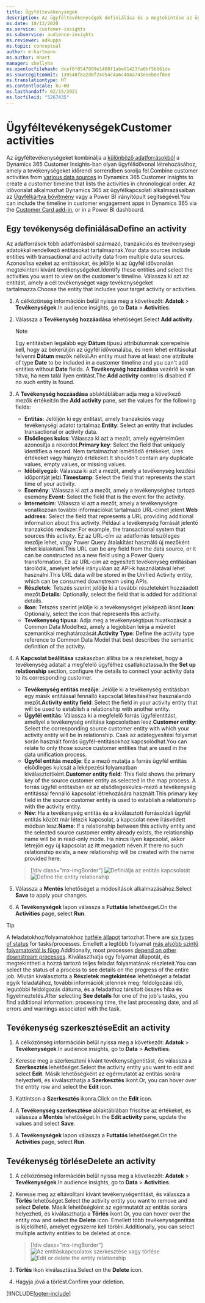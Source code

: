 ```yaml
---
title: Ügyféltevékenységek
description: Az ügyféltevékenységek definiálása és a megtekintése az ügyfelek idővonalában.
ms.date: 10/13/2020
ms.service: customer-insights
ms.subservice: audience-insights
ms.reviewer: adkuppa
ms.topic: conceptual
author: m-hartmann
ms.author: mhart
manager: shellyha
ms.openlocfilehash: dcef8f0547009e1488f1abe91423fa0bf5b061de
ms.sourcegitcommit: 139548f8a2d0f24d54c4a6c404a743eeeb8ef8e0
ms.translationtype: HT
ms.contentlocale: hu-HU
ms.lasthandoff: 02/15/2021
ms.locfileid: "5267435"
---
```

# <a name="customer-activities"></a><span data-ttu-id="93c97-103">Ügyféltevékenységek</span><span class="sxs-lookup"><span data-stu-id="93c97-103">Customer activities</span></span>

<span data-ttu-id="93c97-104">Az ügyféltevékenységeket kombinálja a [különböző adatforrásokból](data-sources.md) a Dynamics 365 Customer Insights-ban olyan ügyfélidővonal létrehozásához, amely a tevékenységeket időrendi sorrendben sorolja fel.</span><span class="sxs-lookup"><span data-stu-id="93c97-104">Combine customer activities from [various data sources](data-sources.md) in Dynamics 365 Customer Insights to create a customer timeline that lists the activities in chronological order.</span></span> <span data-ttu-id="93c97-105">Az idővonalat alkalmazhat Dynamics 365 az ügyfélkapcsolati alkalmazásaiban az [Ügyfélkártya bővítmény](customer-card-add-in.md) vagy a Power BI irányítópult segítségével.</span><span class="sxs-lookup"><span data-stu-id="93c97-105">You can include the timeline in customer engagement apps in Dynamics 365 via the [Customer Card add-in](customer-card-add-in.md), or in a Power BI dashboard.</span></span>

## <a name="define-an-activity"></a><span data-ttu-id="93c97-106">Egy tevékenység definiálása</span><span class="sxs-lookup"><span data-stu-id="93c97-106">Define an activity</span></span>

<span data-ttu-id="93c97-107">Az adatforrások több adatforrásból származó, tranzakciós és tevékenységi adatokkal rendelkező entitásokat tartalmaznak.</span><span class="sxs-lookup"><span data-stu-id="93c97-107">Your data sources include entities with transactional and activity data from multiple data sources.</span></span> <span data-ttu-id="93c97-108">Azonosítsa ezeket az entitásokat, és jelölje ki az ügyfél idővonalán megtekinteni kívánt tevékenységeket.</span><span class="sxs-lookup"><span data-stu-id="93c97-108">Identify these entities and select the activities you want to view on the customer's timeline.</span></span> <span data-ttu-id="93c97-109">Válassza ki azt az entitást, amely a cél tevékenységet vagy tevékenységeket tartalmazza.</span><span class="sxs-lookup"><span data-stu-id="93c97-109">Choose the entity that includes your target activity or activities.</span></span>

1. <span data-ttu-id="93c97-110">A célközönség információin belül nyissa meg a következőt: **Adatok** > **Tevékenységek**.</span><span class="sxs-lookup"><span data-stu-id="93c97-110">In audience insights, go to **Data** > **Activities**.</span></span>

1. <span data-ttu-id="93c97-111">Válassza a **Tevékenység hozzáadása** lehetőséget.</span><span class="sxs-lookup"><span data-stu-id="93c97-111">Select **Add activity**.</span></span>

   > [!NOTE]
   > <span data-ttu-id="93c97-112">Egy entitásben legalább egy **Dátum** típusú attribútumnak szerepelnie kell, hogy az bekerüljön az ügyfél idővonalába, és nem lehet entitásokat felvenni **Dátum** mezők nélkül.</span><span class="sxs-lookup"><span data-stu-id="93c97-112">An entity must have at least one attribute of type **Date** to be included in a customer timeline and you can't add entities without **Date** fields.</span></span> <span data-ttu-id="93c97-113">A **Tevékenység hozzáadása** vezérlő le van tiltva, ha nem talál ilyen entitást.</span><span class="sxs-lookup"><span data-stu-id="93c97-113">The **Add activity** control is disabled if no such entity is found.</span></span>

1. <span data-ttu-id="93c97-114">A **Tevékenység hozzáadása** ablaktáblában adja meg a következő mezők értékeit:</span><span class="sxs-lookup"><span data-stu-id="93c97-114">In the **Add activity** pane, set the values for the following fields:</span></span>

   - <span data-ttu-id="93c97-115">**Entitás**: Jelöljön ki egy entitást, amely tranzakciós vagy tevékenységi adatot tartalmaz.</span><span class="sxs-lookup"><span data-stu-id="93c97-115">**Entity**: Select an entity that includes transactional or activity data.</span></span>
   - <span data-ttu-id="93c97-116">**Elsődleges kulcs**: Válassza ki azt a mezőt, amely egyértelműen azonosítja a rekordot.</span><span class="sxs-lookup"><span data-stu-id="93c97-116">**Primary key**: Select the field that uniquely identifies a record.</span></span> <span data-ttu-id="93c97-117">Nem tartalmazhat ismétlődő értékeket, üres értékeket vagy hiányzó értékeket.</span><span class="sxs-lookup"><span data-stu-id="93c97-117">It shouldn't contain any duplicate values, empty values, or missing values.</span></span>
   - <span data-ttu-id="93c97-118">**Időbélyegző**: Válassza ki azt a mezőt, amely a tevékenység kezdési időpontját jelzi.</span><span class="sxs-lookup"><span data-stu-id="93c97-118">**Timestamp**: Select the field that represents the start time of your activity.</span></span>
   - <span data-ttu-id="93c97-119">**Esemény**: Válassza ki azt a mezőt, amely a tevékenységhez tartozó esemény.</span><span class="sxs-lookup"><span data-stu-id="93c97-119">**Event**: Select the field that is the event for the activity.</span></span>
   - <span data-ttu-id="93c97-120">**Internetcím**: Válassza ki azt a mezőt, amely a tevékenységre vonatkozóan további információkat tartalmazó URL-címet jelent.</span><span class="sxs-lookup"><span data-stu-id="93c97-120">**Web address**: Select the field that represents a URL providing additional information about this activity.</span></span> <span data-ttu-id="93c97-121">Például a tevékenység forrását jelentő tranzakciós rendszer.</span><span class="sxs-lookup"><span data-stu-id="93c97-121">For example, the transactional system that sources this activity.</span></span> <span data-ttu-id="93c97-122">Ez az URL-cím az adatforrás tetszőleges mezője lehet, vagy Power Query átalakítást használó új mezőként lehet kialakítani.</span><span class="sxs-lookup"><span data-stu-id="93c97-122">This URL can be any field from the data source, or it can be constructed as a new field using a Power Query transformation.</span></span> <span data-ttu-id="93c97-123">Ez az URL-cím az egyesített tevékenység entitásban tárolódik, amelyet lefelé irányulóan az API-k használatával lehet használni.</span><span class="sxs-lookup"><span data-stu-id="93c97-123">This URL data will be stored in the Unified Activity entity, which can be consumed downstream using APIs.</span></span>
   - <span data-ttu-id="93c97-124">**Részletek**: Tetszés szerint jelölje ki a további részletekért hozzáadott mezőt.</span><span class="sxs-lookup"><span data-stu-id="93c97-124">**Details**: Optionally, select the field that is added for additional details.</span></span>
   - <span data-ttu-id="93c97-125">**Ikon**: Tetszés szerint jelölje ki a tevékenységet jelképező ikont.</span><span class="sxs-lookup"><span data-stu-id="93c97-125">**Icon**: Optionally, select the icon that represents this activity.</span></span>
   - <span data-ttu-id="93c97-126">**Tevékenység típusa**: Adja meg a tevékenységtípus hivatkozását a Common Data Modelhez, amely a legjobban leírja a művelet szemantikai meghatározását.</span><span class="sxs-lookup"><span data-stu-id="93c97-126">**Activity Type**: Define the activity type reference to Common Data Model that best describes the semantic definition of the activity.</span></span>

1. <span data-ttu-id="93c97-127">A **Kapcsolat beállítása** szakaszban állítsa be a részleteket, hogy a tevékenység adatait a megfelelő ügyfélhez csatlakoztassa.</span><span class="sxs-lookup"><span data-stu-id="93c97-127">In the **Set up relationship** section, configure the details to connect your activity data to its corresponding customer.</span></span>

    - <span data-ttu-id="93c97-128">**Tevékenység entitás mezője**: Jelölje ki a tevékenység entitásban egy másik entitással fennálló kapcsolat létesítéséhez használandó mezőt.</span><span class="sxs-lookup"><span data-stu-id="93c97-128">**Activity entity field**: Select the field in your activity entity that will be used to establish a relationship with another entity.</span></span>
    - <span data-ttu-id="93c97-129">**Ügyfél entitás**: Válassza ki a megfelelő forrás ügyfélentitást, amellyel a tevékenység entitása kapcsolatban lesz.</span><span class="sxs-lookup"><span data-stu-id="93c97-129">**Customer entity**: Select the corresponding source customer entity with which your activity entity will be in relationship.</span></span> <span data-ttu-id="93c97-130">Csak az adategyesítési folyamat során használt forrás ügyfél-entitásokhoz kapcsolódhat.</span><span class="sxs-lookup"><span data-stu-id="93c97-130">You can relate to only those source customer entities that are used in the data unification process.</span></span>
    - <span data-ttu-id="93c97-131">**Ügyfél entitás mezője**: Ez a mező mutatja a forrás ügyfél entitás elsődleges kulcsát a leképezési folyamatban kiválasztottként.</span><span class="sxs-lookup"><span data-stu-id="93c97-131">**Customer entity field**: This field shows the primary key of the source customer entity as selected in the map process.</span></span> <span data-ttu-id="93c97-132">A forrás ügyfél entitásban ez az elsődlegeskulcs-mező a tevékenység entitással fennálló kapcsolat létrehozására használt.</span><span class="sxs-lookup"><span data-stu-id="93c97-132">This primary key field in the source customer entity is used to establish a relationship with the activity entity.</span></span>
    - <span data-ttu-id="93c97-133">**Név**: Ha a tevékenység entitás és a kiválasztott forrásoldali ügyfél entitás között már létezik kapcsolat, a kapcsolat neve írásvédett módban lesz.</span><span class="sxs-lookup"><span data-stu-id="93c97-133">**Name**: If a relationship between this activity entity and the selected source customer entity already exists, the relationship name will be in read-only mode.</span></span> <span data-ttu-id="93c97-134">Ha nincs ilyen kapcsolat, akkor létrejön egy új kapcsolat az itt megadott néven.</span><span class="sxs-lookup"><span data-stu-id="93c97-134">If there no such relationship exists, a new relationship will be created with the name provided here.</span></span>
   
   > [!div class="mx-imgBorder"]
   > <span data-ttu-id="93c97-135">![Definiálja az entitás kapcsolatát](media/activities-entities-define.png "Definiálja az entitás kapcsolatát")</span><span class="sxs-lookup"><span data-stu-id="93c97-135">![Define the entity relationship](media/activities-entities-define.png "Define the entity relationship")</span></span>

1. <span data-ttu-id="93c97-136">Válassza a **Mentés** lehetőséget a módosítások alkalmazásához.</span><span class="sxs-lookup"><span data-stu-id="93c97-136">Select **Save** to apply your changes.</span></span>

1. <span data-ttu-id="93c97-137">A **Tevékenységek** lapon válassza a **Futtatás** lehetőséget.</span><span class="sxs-lookup"><span data-stu-id="93c97-137">On the **Activities** page, select **Run**.</span></span>

> [!TIP]
> <span data-ttu-id="93c97-138">A feladatokhoz/folyamatokhoz [hatféle állapot](system.md#status-types) tartozhat.</span><span class="sxs-lookup"><span data-stu-id="93c97-138">There are [six types of status](system.md#status-types) for tasks/processes.</span></span> <span data-ttu-id="93c97-139">Emellett a legtöbb folyamat [más alsóbb szintű folyamatoktól is függ](system.md#refresh-policies).</span><span class="sxs-lookup"><span data-stu-id="93c97-139">Additionally, most processes [depend on other downstream processes](system.md#refresh-policies).</span></span> <span data-ttu-id="93c97-140">Kiválaszthatja egy folyamat állapotát, és megtekintheti a hozzá tartozó teljes feladat folyamatának részleteit.</span><span class="sxs-lookup"><span data-stu-id="93c97-140">You can select the status of a process to see details on the progress of the entire job.</span></span> <span data-ttu-id="93c97-141">Miután kiválasztotta a **Részletek megtekintése** lehetőséget a feladat egyik feladatához, további információk jelennek meg: feldolgozási idő, legutóbbi feldolgozás dátuma, és a feladathoz társított összes hiba és figyelmeztetés.</span><span class="sxs-lookup"><span data-stu-id="93c97-141">After selecting **See details** for one of the job's tasks, you find additional information: processing time, the last processing date, and all errors and warnings associated with the task.</span></span>

## <a name="edit-an-activity"></a><span data-ttu-id="93c97-142">Tevékenység szerkesztése</span><span class="sxs-lookup"><span data-stu-id="93c97-142">Edit an activity</span></span>

1. <span data-ttu-id="93c97-143">A célközönség információin belül nyissa meg a következőt: **Adatok** > **Tevékenységek**.</span><span class="sxs-lookup"><span data-stu-id="93c97-143">In audience insights, go to **Data** > **Activities**.</span></span>

2. <span data-ttu-id="93c97-144">Keresse meg a szerkeszteni kívánt tevékenységentitást, és válassza a **Szerkesztés** lehetőséget.</span><span class="sxs-lookup"><span data-stu-id="93c97-144">Select the activity entity you want to edit and select **Edit**.</span></span> <span data-ttu-id="93c97-145">Másik lehetőségként az egérmutatót az entitás sorára helyezheti, és kiválaszthatja a **Szerkesztés** ikont.</span><span class="sxs-lookup"><span data-stu-id="93c97-145">Or, you can hover over the entity row and select the **Edit** icon.</span></span>

3. <span data-ttu-id="93c97-146">Kattintson a **Szerkesztés** ikonra.</span><span class="sxs-lookup"><span data-stu-id="93c97-146">Click on the **Edit** icon.</span></span>

4. <span data-ttu-id="93c97-147">A **Tevékenység szerkesztése** ablaktáblában frissítse az értékeket, és válassza a **Mentés** lehetőséget.</span><span class="sxs-lookup"><span data-stu-id="93c97-147">In the **Edit activity** pane, update the values and select **Save**.</span></span>

5. <span data-ttu-id="93c97-148">A **Tevékenységek** lapon válassza a **Futtatás** lehetőséget.</span><span class="sxs-lookup"><span data-stu-id="93c97-148">On the **Activities** page, select **Run**.</span></span>

## <a name="delete-an-activity"></a><span data-ttu-id="93c97-149">Tevékenység törlése</span><span class="sxs-lookup"><span data-stu-id="93c97-149">Delete an activity</span></span>

1. <span data-ttu-id="93c97-150">A célközönség információin belül nyissa meg a következőt: **Adatok** > **Tevékenységek**.</span><span class="sxs-lookup"><span data-stu-id="93c97-150">In audience insights, go to **Data** > **Activities**.</span></span>

2. <span data-ttu-id="93c97-151">Keresse meg az eltávolítani kívánt tevékenységentitást, és válassza a **Törlés** lehetőséget.</span><span class="sxs-lookup"><span data-stu-id="93c97-151">Select the activity entity you want to remove and select **Delete**.</span></span> <span data-ttu-id="93c97-152">Másik lehetőségként az egérmutatót az entitás sorára helyezheti, és kiválaszthatja a **Törlés** ikont.</span><span class="sxs-lookup"><span data-stu-id="93c97-152">Or, you can hover over the entity row and select the **Delete** icon.</span></span> <span data-ttu-id="93c97-153">Emellett több tevékenységentitás is kijelölhető, amelyet egyszerre kell törölni.</span><span class="sxs-lookup"><span data-stu-id="93c97-153">Additionally, you can select multiple activity entities to be deleted at once.</span></span>
   > [!div class="mx-imgBorder"]
   > <span data-ttu-id="93c97-154">![Az entitáskapcsolatok szerkesztése vagy törlése](media/activities-entities-edit-delete.png "Az entitáskapcsolatok szerkesztése vagy törlése")</span><span class="sxs-lookup"><span data-stu-id="93c97-154">![Edit or delete the entity relationship](media/activities-entities-edit-delete.png "Edit or delete the entity relationship")</span></span>

3. <span data-ttu-id="93c97-155">**Törlés** ikon kiválasztása.</span><span class="sxs-lookup"><span data-stu-id="93c97-155">Select on the **Delete** icon.</span></span>

4. <span data-ttu-id="93c97-156">Hagyja jóvá a törlést.</span><span class="sxs-lookup"><span data-stu-id="93c97-156">Confirm your deletion.</span></span>


[!INCLUDE[footer-include](../includes/footer-banner.md)]